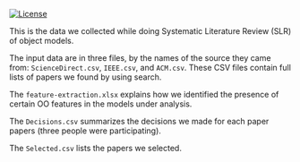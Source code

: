 [![License](https://img.shields.io/badge/license-MIT-green.svg)](https://github.com/yegor256/object-models-SLR/blob/master/LICENSE.txt)

This is the data we collected while doing Systematic Literature Review (SLR)
of object models.

The input data are in three files, by the names of the source they came from:
`ScienceDirect.csv`, `IEEE.csv`, and `ACM.csv`. These CSV files contain
full lists of papers we found by using search.

The `feature-extraction.xlsx` explains how we identified the presence
of certain OO features in the models under analysis.

The `Decisions.csv` summarizes the decisions we made for each paper
papers (three people were participating).

The `Selected.csv` lists the papers we selected.

